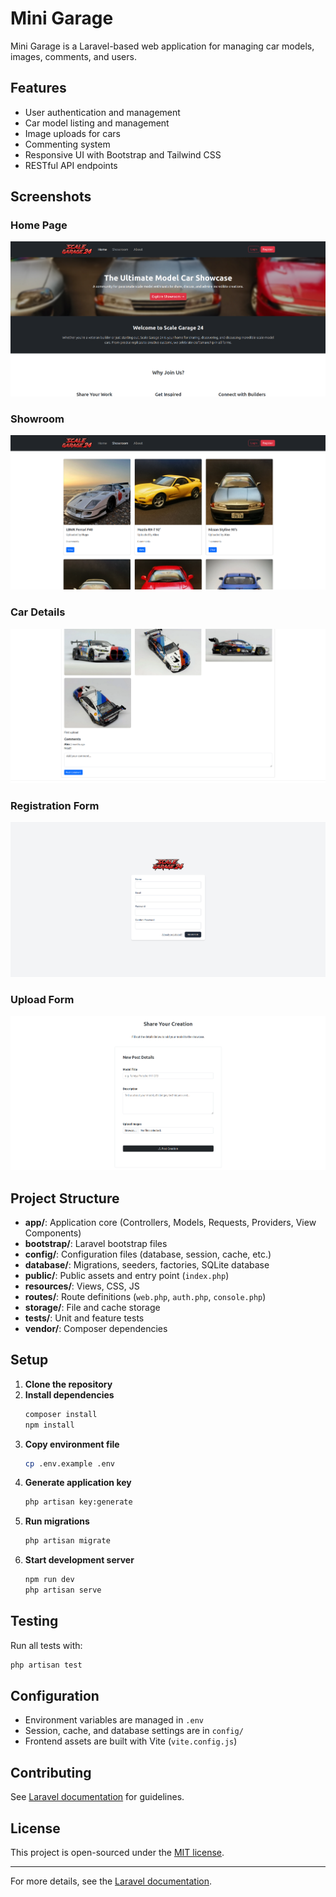 # Mini Garage

Mini Garage is a Laravel-based web application for managing car models, images, comments, and users.

## Features

- User authentication and management
- Car model listing and management
- Image uploads for cars
- Commenting system
- Responsive UI with Bootstrap and Tailwind CSS
- RESTful API endpoints

## Screenshots

### Home Page
![Home](screenshots/home.png)

### Showroom
![Car List](screenshots/showroom.png)

### Car Details
![Car Detail](screenshots/details-page.png)

### Registration Form
![Dashboard](screenshots/registration-form.png)

### Upload Form
![Car Management](screenshots/upload-form.png)


## Project Structure

- **app/**: Application core (Controllers, Models, Requests, Providers, View Components)
- **bootstrap/**: Laravel bootstrap files
- **config/**: Configuration files (database, session, cache, etc.)
- **database/**: Migrations, seeders, factories, SQLite database
- **public/**: Public assets and entry point (`index.php`)
- **resources/**: Views, CSS, JS
- **routes/**: Route definitions (`web.php`, `auth.php`, `console.php`)
- **storage/**: File and cache storage
- **tests/**: Unit and feature tests
- **vendor/**: Composer dependencies

## Setup

1. **Clone the repository**
2. **Install dependencies**
   ```sh
   composer install
   npm install
   ```
3. **Copy environment file**
   ```sh
   cp .env.example .env
   ```
4. **Generate application key**
   ```sh
   php artisan key:generate
   ```
5. **Run migrations**
   ```sh
   php artisan migrate
   ```
6. **Start development server**
   ```sh
   npm run dev
   php artisan serve
   ```

## Testing

Run all tests with:
```sh
php artisan test
```

## Configuration

- Environment variables are managed in `.env`
- Session, cache, and database settings are in `config/`
- Frontend assets are built with Vite (`vite.config.js`)

## Contributing

See [Laravel documentation](https://laravel.com/docs/contributions) for guidelines.

## License

This project is open-sourced under the [MIT license](https://opensource.org/licenses/MIT).

---

For more details, see the [Laravel documentation](https://laravel.com/docs).
